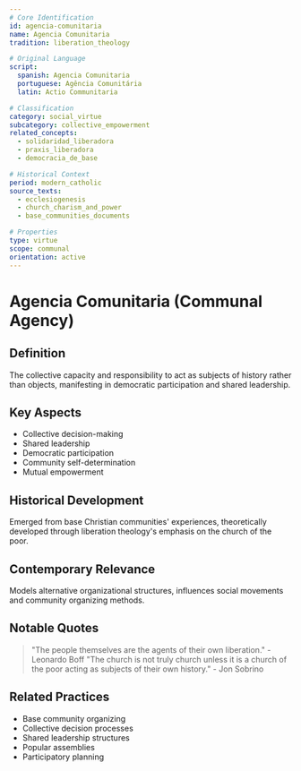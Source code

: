 ```yaml
---
# Core Identification
id: agencia-comunitaria
name: Agencia Comunitaria
tradition: liberation_theology

# Original Language
script:
  spanish: Agencia Comunitaria
  portuguese: Agência Comunitária
  latin: Actio Communitaria

# Classification
category: social_virtue
subcategory: collective_empowerment
related_concepts:
  - solidaridad_liberadora
  - praxis_liberadora
  - democracia_de_base

# Historical Context
period: modern_catholic
source_texts:
  - ecclesiogenesis
  - church_charism_and_power
  - base_communities_documents

# Properties
type: virtue
scope: communal
orientation: active
---
```


# Agencia Comunitaria (Communal Agency)

## Definition
The collective capacity and responsibility to act as subjects of history rather than objects, manifesting in democratic participation and shared leadership.

## Key Aspects
- Collective decision-making
- Shared leadership
- Democratic participation
- Community self-determination
- Mutual empowerment

## Historical Development
Emerged from base Christian communities' experiences, theoretically developed through liberation theology's emphasis on the church of the poor.

## Contemporary Relevance
Models alternative organizational structures, influences social movements and community organizing methods.

## Notable Quotes
> "The people themselves are the agents of their own liberation." - Leonardo Boff
> "The church is not truly church unless it is a church of the poor acting as subjects of their own history." - Jon Sobrino

## Related Practices
- Base community organizing
- Collective decision processes
- Shared leadership structures
- Popular assemblies
- Participatory planning